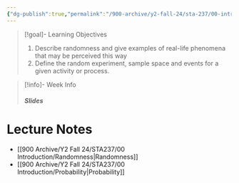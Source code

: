 ```yaml
---
{"dg-publish":true,"permalink":"/900-archive/y2-fall-24/sta-237/00-introduction/week-1-course-introduction-outcomes-events-and-probabilities/","tags":["#lecture","#note","university"],"created":"2024-09-05T07:08:00.000-07:00","updated":"2024-12-31T04:40:55.397-08:00"}
---
```



> [!goal]- Learning Objectives
>
> 1. Describe randomness and give examples of real-life phenomena that may be perceived this way
> 2. Define the random experiment, sample space and events for a given activity or process.

> [!info]- Week Info
>
> ##### Slides
>
>  > 

# Lecture Notes

- [[900 Archive/Y2 Fall 24/STA237/00 Introduction/Randomness\|Randomness]]
- [[900 Archive/Y2 Fall 24/STA237/00 Introduction/Probability\|Probability]]
